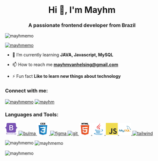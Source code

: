 <h1 align="center">Hi 👋, I'm Mayhm</h1>
<h3 align="center">A passionate frontend developer from Brazil</h3>

<p align="left"> <img src="https://komarev.com/ghpvc/?username=mayhmemo&label=Profile%20views&color=0e75b6&style=flat" alt="mayhmemo" /> </p>

<p align="left"> <a href="https://twitter.com/mayhmemo" target="blank"><img src="https://img.shields.io/twitter/follow/mayhmemo?logo=twitter&style=for-the-badge" alt="mayhmemo" /></a> </p>

- 🌱 I’m currently learning **JAVA, Javascript, MySQL**

- 📫 How to reach me **mayhmvanhelsing@gmail.com**

- ⚡ Fun fact **Like to learn new things about technology**

<h3 align="left">Connect with me:</h3>
<p align="left">
<a href="https://twitter.com/mayhmemo" target="blank"><img align="center" src="https://raw.githubusercontent.com/rahuldkjain/github-profile-readme-generator/master/src/images/icons/Social/twitter.svg" alt="mayhmemo" height="30" width="40" /></a>
<a href="https://linkedin.com/in/mayhm" target="blank"><img align="center" src="https://raw.githubusercontent.com/rahuldkjain/github-profile-readme-generator/master/src/images/icons/Social/linked-in-alt.svg" alt="mayhm" height="30" width="40" /></a>
</p>

<h3 align="left">Languages and Tools:</h3>
<p align="left"> <a href="https://getbootstrap.com" target="_blank" rel="noreferrer"> <img src="https://raw.githubusercontent.com/devicons/devicon/master/icons/bootstrap/bootstrap-plain-wordmark.svg" alt="bootstrap" width="40" height="40"/> </a> <a href="https://bulma.io/" target="_blank" rel="noreferrer"> <img src="https://raw.githubusercontent.com/gilbarbara/logos/804dc257b59e144eaca5bc6ffd16949752c6f789/logos/bulma.svg" alt="bulma" width="40" height="40"/> </a> <a href="https://www.w3schools.com/css/" target="_blank" rel="noreferrer"> <img src="https://raw.githubusercontent.com/devicons/devicon/master/icons/css3/css3-original-wordmark.svg" alt="css3" width="40" height="40"/> </a> <a href="https://www.figma.com/" target="_blank" rel="noreferrer"> <img src="https://www.vectorlogo.zone/logos/figma/figma-icon.svg" alt="figma" width="40" height="40"/> </a> <a href="https://git-scm.com/" target="_blank" rel="noreferrer"> <img src="https://www.vectorlogo.zone/logos/git-scm/git-scm-icon.svg" alt="git" width="40" height="40"/> </a> <a href="https://www.w3.org/html/" target="_blank" rel="noreferrer"> <img src="https://raw.githubusercontent.com/devicons/devicon/master/icons/html5/html5-original-wordmark.svg" alt="html5" width="40" height="40"/> </a> <a href="https://www.java.com" target="_blank" rel="noreferrer"> <img src="https://raw.githubusercontent.com/devicons/devicon/master/icons/java/java-original.svg" alt="java" width="40" height="40"/> </a> <a href="https://developer.mozilla.org/en-US/docs/Web/JavaScript" target="_blank" rel="noreferrer"> <img src="https://raw.githubusercontent.com/devicons/devicon/master/icons/javascript/javascript-original.svg" alt="javascript" width="40" height="40"/> </a> <a href="https://www.mysql.com/" target="_blank" rel="noreferrer"> <img src="https://raw.githubusercontent.com/devicons/devicon/master/icons/mysql/mysql-original-wordmark.svg" alt="mysql" width="40" height="40"/> </a> <a href="https://tailwindcss.com/" target="_blank" rel="noreferrer"> <img src="https://www.vectorlogo.zone/logos/tailwindcss/tailwindcss-icon.svg" alt="tailwind" width="40" height="40"/> </a> </p>

<p><img align="left" src="https://github-readme-stats.vercel.app/api/top-langs?username=mayhmemo&show_icons=true&locale=en&layout=compact" alt="mayhmemo" /></p>

<p>&nbsp;<img align="center" src="https://github-readme-stats.vercel.app/api?username=mayhmemo&show_icons=true&locale=en" alt="mayhmemo" /></p>

<p><img align="center" src="https://github-readme-streak-stats.herokuapp.com/?user=mayhmemo&" alt="mayhmemo" /></p>
